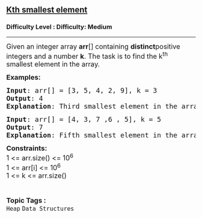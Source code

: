 <h2><a href="https://www.geeksforgeeks.org/problems/kth-smallest-element5545-1587115620--102500/1?page=3&difficulty=Medium&sortBy=latest">Kth smallest element</a></h2><h3>Difficulty Level : Difficulty: Medium</h3><hr><div class="problems_problem_content__Xm_eO"><p><span style="font-size: 18px;">Given an integer array <strong>arr</strong>[] containing <strong>distinct</strong>positive integers and a number <strong>k</strong>. The task is to find the k<sup>th</sup> smallest element in the array.</span></p>
<p><strong style="font-size: 18px;">Examples:</strong></p>
<pre><span style="font-size: 18px;"><strong>Input</strong>: arr[] = [3, 5, 4, 2, 9], k = 3
<strong>Output</strong>: 4
<strong>Explanation</strong>: Third smallest element in the array is 4.</span></pre>
<pre><span style="font-size: 18px;"><strong>Input</strong>: arr[] = [4, 3, 7 ,6 , 5], k = 5
<strong>Output</strong>: 7
<strong>Explanation</strong>: Fifth smallest element in the array is 7.</span>
</pre>
<p><span style="font-size: 18px;"><strong>Constraints:</strong><br>1 &lt;= arr.size() &lt;= 10<sup>6</sup><br>1 &lt;= arr[i] &lt;= 10<sup>6</sup><br>1 &lt;= k &lt;= arr.size()</span></p></div><br><p><span style=font-size:18px><strong>Topic Tags : </strong><br><code>Heap</code>&nbsp;<code>Data Structures</code>&nbsp;